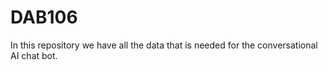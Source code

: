 # DAB106
In this repository we have all the data that is needed for the conversational AI chat bot.
